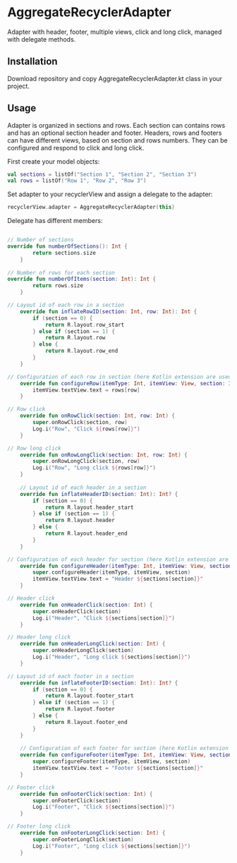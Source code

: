 # AggregateRecyclerAdapter
Adapter with header, footer, multiple views, click and long click, managed with delegate methods.

## Installation
Download repository and copy AggregateRecyclerAdapter.kt class in your project.

## Usage
Adapter is organized in sections and rows. Each section can contains rows and has an optional section header and footer.
Headers, rows and footers can have different views, based on section and rows numbers. They can be configured and respond to click and long click.

First create your model objects:
``` kotlin
val sections = listOf("Section 1", "Section 2", "Section 3")
val rows = listOf("Row 1", "Row 2", "Row 3")
```
Set adapter to your recyclerView and assign a delegate to the adapter:
``` kotlin
recyclerView.adapter = AggregateRecyclerAdapter(this)
```
Delegate has different members:
``` kotlin

// Number of sections
override fun numberOfSections(): Int {
        return sections.size
    }
    
// Number of rows for each section
override fun numberOfItems(section: Int): Int {
        return rows.size
    }

// Layout id of each row in a section
    override fun inflateRowID(section: Int, row: Int): Int {
        if (section == 0) {
            return R.layout.row_start
        } else if (section == 1) {
            return R.layout.row
        } else {
            return R.layout.row_end
        }
    }

// Configuration of each row in section (here Kotlin extension are used)
    override fun configureRow(itemType: Int, itemView: View, section: Int, row: Int) {
        itemView.textView.text = rows[row]
    }

// Row click
    override fun onRowClick(section: Int, row: Int) {
        super.onRowClick(section, row)
        Log.i("Row", "Click ${rows[row]}")
    }

// Row long click
    override fun onRowLongClick(section: Int, row: Int) {
        super.onRowLongClick(section, row)
        Log.i("Row", "Long click ${rows[row]}")
    }
    
    // Layout id of each header in a section
    override fun inflateHeaderID(section: Int): Int? {
        if (section == 0) {
            return R.layout.header_start
        } else if (section == 1) {
            return R.layout.header
        } else {
            return R.layout.header_end
        }
    }

// Configuration of each header for section (here Kotlin extension are used)
    override fun configureHeader(itemType: Int, itemView: View, section: Int) {
        super.configureHeader(itemType, itemView, section)
        itemView.textView.text = "Header ${sections[section]}"
    }

// Header click
    override fun onHeaderClick(section: Int) {
        super.onHeaderClick(section)
        Log.i("Header", "Click ${sections[section]}")
    }

// Header long click
    override fun onHeaderLongClick(section: Int) {
        super.onHeaderLongClick(section)
        Log.i("Header", "Long click ${sections[section]}")
    }

// Layout id of each footer in a section
    override fun inflateFooterID(section: Int): Int? {
        if (section == 0) {
            return R.layout.footer_start
        } else if (section == 1) {
            return R.layout.footer
        } else {
            return R.layout.footer_end
        }
    }
    
    // Configuration of each footer for section (here Kotlin extension are used)
    override fun configureFooter(itemType: Int, itemView: View, section: Int) {
        super.configureFooter(itemType, itemView, section)
        itemView.textView.text = "Footer ${sections[section]}"
    }

// Footer click
    override fun onFooterClick(section: Int) {
        super.onFooterClick(section)
        Log.i("Footer", "Click ${sections[section]}")
    }

// Footer long click
    override fun onFooterLongClick(section: Int) {
        super.onFooterLongClick(section)
        Log.i("Footer", "Long click ${sections[section]}")
    }
```
